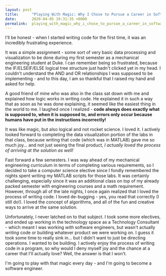 ```yaml
---
layout: post
title:      "Playing With Magic: Why I Chose to Pursue a Career in Software Engineering"
date:       2020-04-05 19:31:35 +0000
permalink:  playing_with_magic_why_i_chose_to_pursue_a_career_in_software_engineering
---
```



I'll be honest - when I started writing code for the first time, it was an incredibly frustrating experience. 

It was a simple assignment - some sort of very basic data processing and visualization to be done during my first semester as a mechanical engineering student at Duke. I can remember being so frustrated, because the IF/ELSEIF/ELSE logical tree structure just hadn't clicked yet in my head. I couldn't understand the AND and OR relationships I was supposed to be implementing - and to this day, I am so thankful that I raised my hand and asked for help. 

A good friend of mine who was also in the class sat down with me and explained how logic works in writing code. He explained it in such a way that as soon as he was done explaining, it seemed like the easiest thing in the world to me. I laughed once I realized - **code always does exactly what is supposed to, when it is supposed to, and errors only occur because humans have put in the instructions incorrectly!** 

It was like magic, but also logical and not rocket science. I loved it. I actively looked forward to completing the data visualization portion of the labs in that class, because writing that code (which was in MATLAB) gave me so much joy... and not just seeing the final product, *I actually loved the process of arriving at the solution as well!*

Fast forward a few semesters. I was way ahead of my mechanical engineering curriculum in terms of completing various requirements, so I decided to take a computer science elective since I fondly remembered the nights spent writing my MATLAB scripts for those labs. It was certainly challenging, especially since it was an additional class on top of my already packed semester with engineering courses and a math requirement. However, through all of the late nights, I once again realized that I loved the process of writing code. I loved de-bugging - yes, you read that correctly (I still do!). I loved the concept of algorithms, and all of the fun and creative ways to arrive at the same solution. 

Unfortunately, I never latched on to that subject. I took some more electives, and ended up working in the technology space as a Technology Consultant - which meant I was working *with* software engineers, but wasn't actually *writing* code or building whatever product we were working on. I guess it took some time to really sink in... but I didn't want to just be directing operations. I wanted to be building. I actively enjoy the process of writing code in a program, so why would I deny myself joy and the chance at a career that I'll actually love? Well, the answer is that I won't. 

I'm going to play with that magic every day - and I'm going to become a software engineer. 

